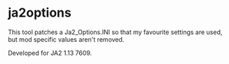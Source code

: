 # ja2options

This tool patches a Ja2_Options.INI so that my favourite settings are used, but mod specific values aren't removed.

Developed for JA2 1.13 7609.
